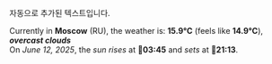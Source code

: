 
자동으로 추가된 텍스트입니다.

<!--START_SECTION:weather:moscow-->
Currently in **Moscow** (RU), the weather is: **15.9°C** (feels like **14.9°C**), ***overcast clouds***<br/>
On *June 12, 2025*, the *sun rises* at 🌅**03:45** and *sets* at 🌇**21:13**.
<!--END_SECTION:weather-->
